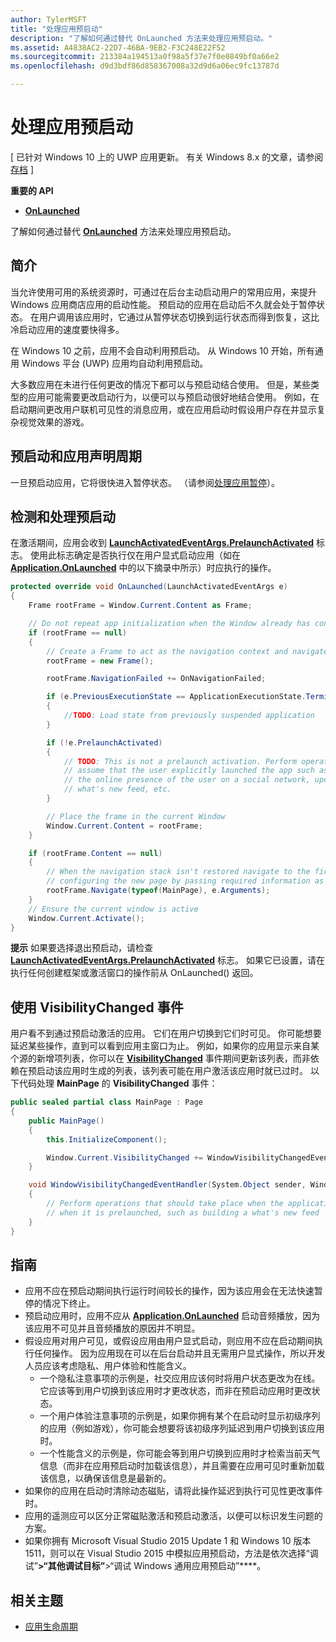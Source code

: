 ```yaml
---
author: TylerMSFT
title: "处理应用预启动"
description: "了解如何通过替代 OnLaunched 方法来处理应用预启动。"
ms.assetid: A4838AC2-22D7-46BA-9EB2-F3C248E22F52
ms.sourcegitcommit: 213384a194513a0f98a5f37e7f0e0849bf0a66e2
ms.openlocfilehash: d9d3bdf86d858367008a32d9d6a06ec9fc13787d

---
```


# 处理应用预启动


\[ 已针对 Windows 10 上的 UWP 应用更新。 有关 Windows 8.x 的文章，请参阅[存档](http://go.microsoft.com/fwlink/p/?linkid=619132) \]


**重要的 API**

-   [**OnLaunched**](https://msdn.microsoft.com/library/windows/apps/br242335)

了解如何通过替代 [**OnLaunched**](https://msdn.microsoft.com/library/windows/apps/br242335) 方法来处理应用预启动。

## 简介


当允许使用可用的系统资源时，可通过在后台主动启动用户的常用应用，来提升 Windows 应用商店应用的启动性能。 预启动的应用在启动后不久就会处于暂停状态。 在用户调用该应用时，它通过从暂停状态切换到运行状态而得到恢复，这比冷启动应用的速度要快得多。

在 Windows 10 之前，应用不会自动利用预启动。 从 Windows 10 开始，所有通用 Windows 平台 (UWP) 应用均自动利用预启动。

大多数应用在未进行任何更改的情况下都可以与预启动结合使用。 但是，某些类型的应用可能需要更改启动行为，以便可以与预启动很好地结合使用。 例如，在启动期间更改用户联机可见性的消息应用，或在应用启动时假设用户存在并显示复杂视觉效果的游戏。

## 预启动和应用声明周期


一旦预启动应用，它将很快进入暂停状态。 （请参阅[处理应用暂停](suspend-an-app.md)）。

## 检测和处理预启动


在激活期间，应用会收到 [**LaunchActivatedEventArgs.PrelaunchActivated**](https://msdn.microsoft.com/library/windows/apps/dn263740) 标志。 使用此标志确定是否执行仅在用户显式启动应用（如在 [**Application.OnLaunched**](https://msdn.microsoft.com/library/windows/apps/br242335) 中的以下摘录中所示）时应执行的操作。

```cs
protected override void OnLaunched(LaunchActivatedEventArgs e)
{
    Frame rootFrame = Window.Current.Content as Frame;

    // Do not repeat app initialization when the Window already has content - rather just ensure that the window is active
    if (rootFrame == null)
    {
        // Create a Frame to act as the navigation context and navigate to the first page
        rootFrame = new Frame();

        rootFrame.NavigationFailed += OnNavigationFailed;

        if (e.PreviousExecutionState == ApplicationExecutionState.Terminated)
        {
            //TODO: Load state from previously suspended application
        }

        if (!e.PrelaunchActivated)
        {
            // TODO: This is not a prelaunch activation. Perform operations which
            // assume that the user explicitly launched the app such as updating
            // the online presence of the user on a social network, updating a
            // what's new feed, etc.
        }

        // Place the frame in the current Window
        Window.Current.Content = rootFrame;
    }

    if (rootFrame.Content == null)
    {
        // When the navigation stack isn't restored navigate to the first page,
        // configuring the new page by passing required information as a navigation parameter
        rootFrame.Navigate(typeof(MainPage), e.Arguments);
    }
    // Ensure the current window is active
    Window.Current.Activate();
}
```

**提示** 如果要选择退出预启动，请检查 [**LaunchActivatedEventArgs.PrelaunchActivated**](https://msdn.microsoft.com/library/windows/apps/dn263740) 标志。 如果它已设置，请在执行任何创建框架或激活窗口的操作前从 OnLaunched() 返回。

 

## 使用 VisibilityChanged 事件


用户看不到通过预启动激活的应用。 它们在用户切换到它们时可见。 你可能想要延迟某些操作，直到可以看到应用主窗口为止。 例如，如果你的应用显示来自某个源的新增项列表，你可以在 [**VisibilityChanged**](https://msdn.microsoft.com/library/windows/apps/hh702458) 事件期间更新该列表，而非依赖在预启动该应用时生成的列表，该列表可能在用户激活该应用时就已过时。 以下代码处理 **MainPage** 的 **VisibilityChanged** 事件：

```cs
public sealed partial class MainPage : Page
{
    public MainPage()
    {
        this.InitializeComponent();

        Window.Current.VisibilityChanged += WindowVisibilityChangedEventHandler;
    }

    void WindowVisibilityChangedEventHandler(System.Object sender, Windows.UI.Core.VisibilityChangedEventArgs e)
    {
        // Perform operations that should take place when the application becomes visible rather than
        // when it is prelaunched, such as building a what's new feed
    }
}
```

## 指南


-   应用不应在预启动期间执行运行时间较长的操作，因为该应用会在无法快速暂停的情况下终止。
-   预启动应用时，应用不应从 [**Application.OnLaunched**](https://msdn.microsoft.com/library/windows/apps/br242335) 启动音频播放，因为该应用不可见并且音频播放的原因并不明显。
-   假设应用对用户可见，或假设应用由用户显式启动，则应用不应在启动期间执行任何操作。 因为应用现在可以在后台启动并且无需用户显式操作，所以开发人员应该考虑隐私、用户体验和性能含义。
    -   一个隐私注意事项的示例是，社交应用应该何时将用户状态更改为在线。 它应该等到用户切换到该应用时才更改状态，而非在预启动应用时更改状态。
    -   一个用户体验注意事项的示例是，如果你拥有某个在启动时显示初级序列的应用（例如游戏），你可能会想要将该初级序列延迟到用户切换到该应用时。
    -   一个性能含义的示例是，你可能会等到用户切换到应用时才检索当前天气信息（而非在应用预启动时加载该信息），并且需要在应用可见时重新加载该信息，以确保该信息是最新的。
-   如果你的应用在启动时清除动态磁贴，请将此操作延迟到执行可见性更改事件时。
-   应用的遥测应可以区分正常磁贴激活和预启动激活，以便可以标识发生问题的方案。
-   如果你拥有 Microsoft Visual Studio 2015 Update 1 和 Windows 10 版本 1511，则可以在 Visual Studio 2015 中模拟应用预启动，方法是依次选择“调试”****&gt;“其他调试目标”****&gt;“调试 Windows 通用应用预启动”****。

## 相关主题

* [应用生命周期](app-lifecycle.md)

 

 



<!--HONumber=Jun16_HO5-->


